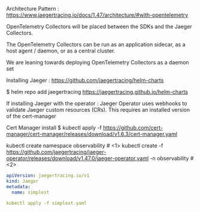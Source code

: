 Architecture Pattern : 
https://www.jaegertracing.io/docs/1.47/architecture/#with-opentelemetry

OpenTelemetry Collectors will be placed between the SDKs and the Jaeger Collectors.

The OpenTelemetry Collectors can be run as an application sidecar, as a host agent / daemon, or as a central cluster.

We are leaning towards deploying OpenTelemetry Collectors as a daemon set

Installing Jaeger : 
https://github.com/jaegertracing/helm-charts


$ helm repo add jaegertracing https://jaegertracing.github.io/helm-charts

If installing Jaeger with the operator : 
Jaeger Operator uses webhooks to validate Jaeger custom resources (CRs). This requires an installed version of the cert-manager

Cert Manager install
$ kubectl apply -f https://github.com/cert-manager/cert-manager/releases/download/v1.6.3/cert-manager.yaml

kubectl create namespace observability # <1>
kubectl create -f https://github.com/jaegertracing/jaeger-operator/releases/download/v1.47.0/jaeger-operator.yaml -n observability # <2>

```yml
apiVersion: jaegertracing.io/v1
kind: Jaeger
metadata:
  name: simplest
```

```yml
kubectl apply -f simplest.yaml
```

